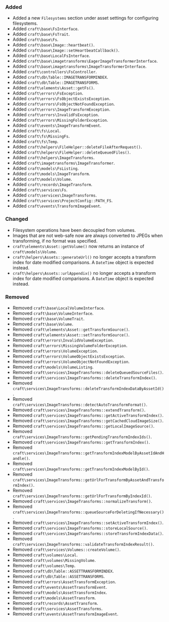 ### Added
- Added a new `Filesystems` section under asset settings for configuring filesystems.
- Added `craft\base\FsInterface`.
- Added `craft\base\FsTrait`.
- Added `craft\base\Fs`.
- Added `craft\base\Image::heartbeat()`.
- Added `craft\base\Image::setHeartbeatCallback()`.
- Added `craft\base\LocalFsInterface`.
- Added `craft\base\imagetransforms\EagerImageTransformerInterface`.
- Added `craft\base\imagetransforms\ImageTransformerInterface`.
- Added `craft\controllers\FsController`.
- Added `craft\db\Table::IMAGETRANSFORMINDEX`.
- Added `craft\db\Table::IMAGETRANSFORMS`.
- Added `craft\elements\Asset::getFs()`.
- Added `craft\errors\FsException`.
- Added `craft\errors\FsObjectExistsException`.
- Added `craft\errors\FsObjectNotFoundException`.
- Added `craft\errors\ImageTransformException`.
- Added `craft\errors\InvalidFsException`.
- Added `craft\errors\MissingFolderException`.
- Added `craft\events\ImageTransformEvent`.
- Added `craft\fs\Local`.
- Added `craft\fs\MissingFs`.
- Added `craft\fs\Temp`.
- Added `craft\helpers\FileHelper::deleteFileAfterRequest()`.
- Added `craft\helpers\FileHelper::deleteQueuedFiles()`.
- Added `craft\helpers\ImageTransforms`.
- Added `craft\imagetransforms\ImageTransformer`.
- Added `craft\models\FsListing`.
- Added `craft\models\ImageTransform`.
- Added `craft\models\Volume`.
- Added `craft\records\ImageTransform`.
- Added `craft\services\Fs`.
- Added `craft\services\ImageTransforms`.
- Added `craft\services\ProjectConfig::PATH_FS`.
- Added `craft\events\TransformImageEvent`.

### Changed
- Filesystem operations have been decoupled from volumes.
- Images that are not web-safe now are always converted to JPEGs when transforming, if no format was specified.
- `craft\elements\Asset::getVolume()` now returns an instance of `craft\models\Volume`.
- `craft\helpers\Assets::generateUrl()` no longer accepts a transform index for date modified comparisons. A `DateTime` object is expected instead.
- `craft\helpers\Assets::urlAppendix()` no longer accepts a transform index for date modified comparisons. A `DateTime` object is expected instead.

### Removed
- Removed `craft\base\LocalVolumeInterface`.
- Removed `craft\base\VolumeInterface`.
- Removed `craft\base\VolumeTrait`.
- Removed `craft\base\Volume`.
- Removed `craft\elements\Asset::getTransformSource()`.
- Removed `craft\elements\Asset::setTransformSource()`.
- Removed `craft\errors\InvalidVolumeException`.
- Removed `craft\errors\MissingVolumeFolderException`.
- Removed `craft\errors\VolumeException`.
- Removed `craft\errors\VolumeObjectExistsException`.
- Removed `craft\errors\VolumeObjectNotFoundException`.
- Removed `craft\models\VolumeListing`.
- Removed `craft\services\ImageTransforms::deleteQueuedSourceFiles()`.
- Removed `craft\services\ImageTransforms::deleteTransformIndex()`.
- Removed `craft\services\ImageTransforms::deleteTransformIndexDataByAssetId()`.
- Removed `craft\services\ImageTransforms::detectAutoTransformFormat()`.
- Removed `craft\services\ImageTransforms::extendTransform()`.
- Removed `craft\services\ImageTransforms::getActiveTransformIndex()`.
- Removed `craft\services\ImageTransforms::getCachedCloudImageSize()`.
- Removed `craft\services\ImageTransforms::getLocalImageSource()`.
- Removed `craft\services\ImageTransforms::getPendingTransformIndexIds()`.
- Removed `craft\services\ImageTransforms::getTransformIndex()`.
- Removed `craft\services\ImageTransforms::getTransformIndexModelByAssetIdAndHandle()`.
- Removed `craft\services\ImageTransforms::getTransformIndexModelById()`.
- Removed `craft\services\ImageTransforms::getUrlForTransformByAssetAndTransformIndex()`.
- Removed `craft\services\ImageTransforms::getUrlForTransformByIndexId()`.
- Removed `craft\services\ImageTransforms::normalizeTransform()`.
- Removed `craft\services\ImageTransforms::queueSourceForDeletingIfNecessary()`.
- Removed `craft\services\ImageTransforms::setActiveTransformIndex()`.
- Removed `craft\services\ImageTransforms::storeLocalSource()`.
- Removed `craft\services\ImageTransforms::storeTransformIndexData()`.
- Removed `craft\services\ImageTransforms::validateTransformIndexResult()`.
- Removed `craft\services\Volumes::createVolume()`.
- Removed `craft\volumes\Local`.
- Removed `craft\volumes\MissingVolume`.
- Removed `craft\volumes\Temp`.
- Removed `craft\db\Table::ASSETTRANSFORMINDEX`.
- Removed `craft\db\Table::ASSETTRANSFORMS`.
- Removed `craft\errors\AssetTransformException`.
- Removed `craft\events\AssetTransformEvent`.
- Removed `craft\models\AssetTransformIndex`.
- Removed `craft\models\AssetTransform`.
- Removed `craft\records\AssetTransform`.
- Removed `craft\services\AssetTransforms`.
- Removed `craft\events\AssetTransformImageEvent`.

